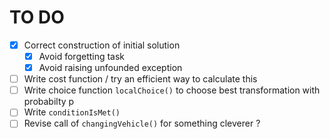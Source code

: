 # TO DO
- [x] Correct construction of initial solution
  - [x] Avoid forgetting task 
  - [x] Avoid raising unfounded exception
- [ ] Write cost function / try an efficient way to calculate this
- [ ] Write choice function `localChoice()` to choose best transformation with probabilty p
- [ ] Write `conditionIsMet()`
- [ ] Revise call of `changingVehicle()` for something cleverer ? 